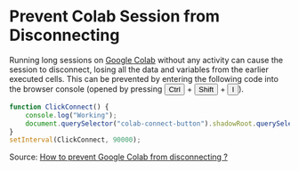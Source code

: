 # Prevent Colab Session from Disconnecting

Running long sessions on [Google Colab](https://colab.research.google.com) without any activity can cause the session to disconnect, losing all the data and variables from the earlier executed cells. This can be prevented by entering the following code into the browser console (opened by pressing <button>Ctrl</button> + <button>Shift</button> + <button>I</button>).

```javascript
function ClickConnect() {
    console.log("Working");
    document.querySelector("colab-connect-button").shadowRoot.querySelector("#connect").click()
}
setInterval(ClickConnect, 90000);
```

Source: [How to prevent Google Colab from disconnecting ?](https://medium.com/@shivamrawat_756/how-to-prevent-google-colab-from-disconnecting-717b88a128c0)
